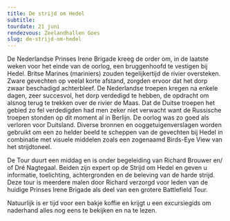 ```yaml
---
title: De strijd om Hedel
subtitle:
tourdate: 21 juni
rendezvous: Zeelandhallen Goes
slug: de-strijd-om-hedel
---
```


De Nederlandse Prinses Irene Brigade kreeg de order om, in de laatste weken voor het einde van de oorlog, een bruggenhoofd te vestigen bij Hedel. Britse Marines (mariniers) zouden tegelijkertijd de rivier oversteken. Zware gevechten op veelal korte afstand, zorgden ervoor dat het dorp zwaar beschadigd achterbleef. De Nederlandse troepen kregen na enkele dagen, zeer succesvol, het dorp verdedigd te hebben, de opdracht om alsnog terug te trekken over de rivier de Maas. Dat de Duitse troepen het gebied zo fel verdedigden had men zeker niet verwacht want de Russische troepen stonden op dit moment al in Berlijn.  De oorlog was zo goed als verloren voor Duitsland. Diverse bronnen en ooggetuigenverslagen worden gebruikt om een zo helder beeld te scheppen van de gevechten bij Hedel in combinatie met visuele middelen zoals een zogenaamd Birds-Eye View van het strijdtoneel.

De Tour duurt een middag en is onder begeleiding van Richard Brouwer en/ of Dré Nagtegaal. Beiden zijn expert op de Strijd om Hedel en geven u informatie, toelichting, achtergronden en de beleving van de harde strijd. Deze tour is meerdere malen door Richard verzorgd voor leden van de huidige Prinses Irene Brigade als deel van een grotere Battlefield Tour.

Natuurlijk is er tijd voor een bakje koffie en krijgt u een excursiegids om naderhand alles nog eens te bekijken en na te lezen.